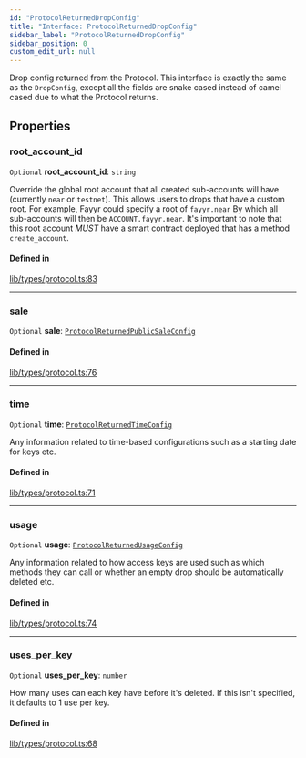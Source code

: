 ```yaml
---
id: "ProtocolReturnedDropConfig"
title: "Interface: ProtocolReturnedDropConfig"
sidebar_label: "ProtocolReturnedDropConfig"
sidebar_position: 0
custom_edit_url: null
---
```


Drop config returned from the Protocol. This interface is exactly the same as the `DropConfig`, except all the fields are
snake cased instead of camel cased due to what the Protocol returns.

## Properties

### root\_account\_id

 `Optional` **root\_account\_id**: `string`

Override the global root account that all created sub-accounts will have (currently `near` or `testnet`). This allows users to drops that have a custom root.
For example, Fayyr could specify a root of `fayyr.near` By which all sub-accounts will then be `ACCOUNT.fayyr.near`.
It's important to note that this root account *MUST* have a smart contract deployed that has a method `create_account`.

#### Defined in

[lib/types/protocol.ts:83](https://github.com/keypom/keypom-js/blob/68bf90396/packages/core/src/lib/types/protocol.ts#L83)

___

### sale

 `Optional` **sale**: [`ProtocolReturnedPublicSaleConfig`](ProtocolReturnedPublicSaleConfig.md)

#### Defined in

[lib/types/protocol.ts:76](https://github.com/keypom/keypom-js/blob/68bf90396/packages/core/src/lib/types/protocol.ts#L76)

___

### time

 `Optional` **time**: [`ProtocolReturnedTimeConfig`](ProtocolReturnedTimeConfig.md)

Any information related to time-based configurations such as a starting date for keys etc.

#### Defined in

[lib/types/protocol.ts:71](https://github.com/keypom/keypom-js/blob/68bf90396/packages/core/src/lib/types/protocol.ts#L71)

___

### usage

 `Optional` **usage**: [`ProtocolReturnedUsageConfig`](ProtocolReturnedUsageConfig.md)

Any information related to how access keys are used such as which methods they can call or whether an empty drop should be automatically deleted etc.

#### Defined in

[lib/types/protocol.ts:74](https://github.com/keypom/keypom-js/blob/68bf90396/packages/core/src/lib/types/protocol.ts#L74)

___

### uses\_per\_key

 `Optional` **uses\_per\_key**: `number`

How many uses can each key have before it's deleted. If this isn't specified, it defaults to 1 use per key.

#### Defined in

[lib/types/protocol.ts:68](https://github.com/keypom/keypom-js/blob/68bf90396/packages/core/src/lib/types/protocol.ts#L68)
